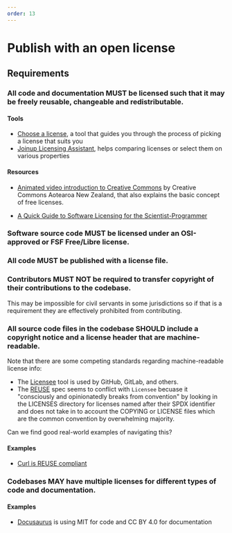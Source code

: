 ```yaml
---
order: 13
---
```

# Publish with an open license

<!-- SPDX-License-Identifier: CC0-1.0 -->
<!-- written in 2022 by The Foundation for Public Code <info@publiccode.net> -->

## Requirements

### All code and documentation MUST be licensed such that it may be freely reusable, changeable and redistributable.

#### Tools

* [Choose a license](https://choosealicense.com/), a tool that guides you through the process of picking a license that suits you
* [Joinup Licensing Assistant](https://joinup.ec.europa.eu/collection/eupl/solution/joinup-licensing-assistant/jla-find-and-compare-software-licenses), helps comparing licenses or select them on various properties

#### Resources

* [Animated video introduction to Creative Commons](https://creativecommons.org/about/videos/creative-commons-kiwi) by Creative Commons Aotearoa New Zealand, that also explains the basic concept of free licenses.
<!-- When we add the one above, we should also remove it from the standard -->
* [A Quick Guide to Software Licensing for the Scientist-Programmer](https://journals.plos.org/ploscompbiol/article?id=10.1371/journal.pcbi.1002598)

### Software source code MUST be licensed under an OSI-approved or FSF Free/Libre license.

### All code MUST be published with a license file.

### Contributors MUST NOT be required to transfer copyright of their contributions to the codebase.

This may be impossible for civil servants in some jurisdictions so if that is a requirement they are effectively prohibited from contributing.

### All source code files in the codebase SHOULD include a copyright notice and a license header that are machine-readable.

Note that there are some competing standards regarding machine-readable license info:

* The [Licensee](https://github.com/licensee/licensee) tool is used by GitHub, GitLab, and others.
* The [REUSE](https://reuse.software/) spec seems to conflict with `Licensee` becuase it "consciously and opinionatedly breaks from convention" by looking in the LICENSES directory for licenses named after their SPDX identifier and does not take in to account the COPYING or LICENSE files which are the common convention by overwhelming majority.

Can we find good real-world examples of navigating this?

#### Examples

* [Curl is REUSE compliant](https://daniel.haxx.se/blog/2022/06/17/curl-is-reuse-compliant/)

### Codebases MAY have multiple licenses for different types of code and documentation.

#### Examples

* [Docusaurus](https://github.com/facebook/docusaurus#license) is using MIT for code and CC BY 4.0 for documentation
